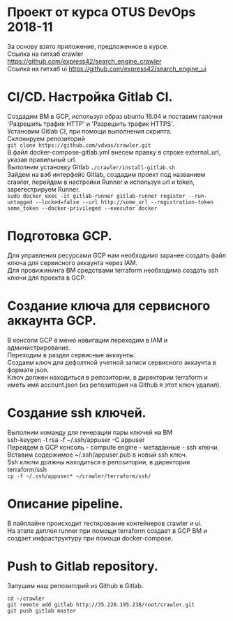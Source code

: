 # Проект от курса OTUS DevOps 2018-11  
За основу взято приложение, предложенное в курсе.  
Ссылка на гитхаб crawler https://github.com/express42/search_engine_crawler  
Ссылка на гитхаб ui https://github.com/express42/search_engine_ui  

# CI/CD. Настройка Gitlab CI.  
Создадим ВМ в GCP, используя образ ubuntu 16.04 и поставим галочки 'Разрешить трафик HTTP' и 'Разрешить трафик HTTPS'.  
Установим Gitlab CI, при помощи выполнения скрипта.  
Склонируем репозиторий  
`git clone https://github.com/vdvas/crawler.git`  
В файл docker-compose-gitlab.yml внесем правку в строке external_url, указав правильный url.  
Выполним установку Gitlab `./crawler/install-gitlab.sh`  
Зайдем на вэб интерфейс Gitlab, создадим проект под названием crawler, перейдем в настройки Runner и используя url и token, зарегестрируем Runner.  
`sudo docker exec -it gitlab-runner gitlab-runner register --run-untagged --locked=false --url http://some_url --registration-token some_token --docker-privileged --executor docker`  
   
# Подготовка GCP.  
Для управления ресурсами GCP нам необходимо заранее создать файл ключа для сервисного аккаунта через IAM.  
Для провижининга ВМ средствами terraform необходимо создать ssh ключи для проекта в GCP.  
# Создание ключа для сервисного аккаунта GCP.  
В консоли GCP в меню навигации переходим в IAM и администрирование.  
Переходим в раздел сервисные аккаунты.  
Создаем ключ для дефолтной учетной записи сервисного аккаунта в формате json.  
Ключ должен находиться в репозитории, в директории terraform и иметь имя account.json (из репозитория на Github я этот ключ удалил).  
# Создание ssh ключей.
Выполним команду для генерации пары ключей на ВМ  
ssh-keygen -t rsa -f ~/.ssh/appuser -C appuser  
Перейдем в GCP консоль - compute engine - метаданные - ssh ключи.  
Вставим содержимое ~/.ssh/appuser.pub в новый ssh ключ.  
Ssh ключи должны находиться в репозитории, в директории terraform/ssh  
`cp -f ~/.ssh/appuser* ~/crawler/terraform/ssh/`  
  
# Описание pipeline.
В пайплайне происходит тестирование контейнеров crawler и ui.  
На этапе деплоя runner при помощи terraform создает в GCP ВМ и создает инфраструктуру при помощи docker-compose.  

# Push to Gitlab repository.   
Запушим наш репозиторий из Github в Gitlab.  
```
cd ~/crawler  
git remote add gitlab http://35.228.195.238/root/crawler.git  
git push gitlab master  
```

